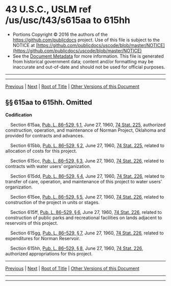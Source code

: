 ---
---

# 43 U.S.C., USLM ref /us/usc/t43/s615aa to 615hh

* Portions Copyright © 2016 the authors of the https://github.com/publicdocs project.
  Use of this file is subject to the NOTICE at [https://github.com/publicdocs/uscode/blob/master/NOTICE](https://github.com/publicdocs/uscode/blob/master/NOTICE)
* See the [Document Metadata](././../../../../..//README.md) for more information.
  This file is generated from historical government data; content and/or formatting may be inaccurate and out-of-date and should not be used for official purposes.

----------
----------

[Previous](./../../../../..//us/usc/t43/ch12/schXXIX/m__us_usc_t43_ch12_schXXIX.md) | [Next](./../../../../..//us/usc/t43/ch12/schXXX/m__us_usc_t43_ch12_schXXX.md) | [Root of Title](./../../../../../) | [Other Versions of this Document](https://publicdocs.github.io/go/links?ns=uslm&ref=%2Fus%2Fusc%2Ft43%2Fs615aa+to+615hh)

## §§ 615aa to 615hh. Omitted

 __Codification__ 

    Section 615aa, [Pub. L. 86–529, § 1][/us/pl/86/529/s1], June 27, 1960, [74 Stat. 225][/us/stat/74/225], authorized construction, operation, and maintenance of Norman Project, Oklahoma and provided for contracts and advances.

    Section 615bb, [Pub. L. 86–529, § 2][/us/pl/86/529/s2], June 27, 1960, [74 Stat. 225][/us/stat/74/225], related to allocation of costs for this project.

    Section 615cc, [Pub. L. 86–529, § 3][/us/pl/86/529/s3], June 27, 1960, [74 Stat. 226][/us/stat/74/226], related to contracts with water users’ organization.

    Section 615dd, [Pub. L. 86–529, § 4][/us/pl/86/529/s4], June 27, 1960, [74 Stat. 226][/us/stat/74/226], related to transfer of care, operation, and maintenance of this project to water users’ organization.

    Section 615ee, [Pub. L. 86–529, § 5][/us/pl/86/529/s5], June 27, 1960, [74 Stat. 226][/us/stat/74/226], related to construction of the project in units or stages.

    Section 615ff, [Pub. L. 86–529, § 6][/us/pl/86/529/s6], June 27, 1960, [74 Stat. 226][/us/stat/74/226], related to construction of public parks and recreational facilities on lands adjacent to reservoirs of this project.

    Section 615gg, [Pub. L. 86–529, § 7][/us/pl/86/529/s7], June 27, 1960, [74 Stat. 226][/us/stat/74/226], related to expenditures for Norman Reservoir.

    Section 615hh, [Pub. L. 86–529, § 8][/us/pl/86/529/s8], June 27, 1960, [74 Stat. 226][/us/stat/74/226], authorized appropriations for this project.

----------

[Previous](./../../../../..//us/usc/t43/ch12/schXXIX/m__us_usc_t43_ch12_schXXIX.md) | [Next](./../../../../..//us/usc/t43/ch12/schXXX/m__us_usc_t43_ch12_schXXX.md) | [Root of Title](./../../../../../) | [Other Versions of this Document](https://publicdocs.github.io/go/links?ns=uslm&ref=%2Fus%2Fusc%2Ft43%2Fs615aa+to+615hh)

----------
----------

[/us/pl/86/529/s1]: https://publicdocs.github.io/go/links?ns=uslm&ref=%2Fus%2Fpl%2F86%2F529%2Fs1
[/us/stat/74/225]: https://publicdocs.github.io/go/links?ns=uslm&ref=%2Fus%2Fstat%2F74%2F225
[/us/pl/86/529/s2]: https://publicdocs.github.io/go/links?ns=uslm&ref=%2Fus%2Fpl%2F86%2F529%2Fs2
[/us/stat/74/225]: https://publicdocs.github.io/go/links?ns=uslm&ref=%2Fus%2Fstat%2F74%2F225
[/us/pl/86/529/s3]: https://publicdocs.github.io/go/links?ns=uslm&ref=%2Fus%2Fpl%2F86%2F529%2Fs3
[/us/stat/74/226]: https://publicdocs.github.io/go/links?ns=uslm&ref=%2Fus%2Fstat%2F74%2F226
[/us/pl/86/529/s4]: https://publicdocs.github.io/go/links?ns=uslm&ref=%2Fus%2Fpl%2F86%2F529%2Fs4
[/us/stat/74/226]: https://publicdocs.github.io/go/links?ns=uslm&ref=%2Fus%2Fstat%2F74%2F226
[/us/pl/86/529/s5]: https://publicdocs.github.io/go/links?ns=uslm&ref=%2Fus%2Fpl%2F86%2F529%2Fs5
[/us/stat/74/226]: https://publicdocs.github.io/go/links?ns=uslm&ref=%2Fus%2Fstat%2F74%2F226
[/us/pl/86/529/s6]: https://publicdocs.github.io/go/links?ns=uslm&ref=%2Fus%2Fpl%2F86%2F529%2Fs6
[/us/stat/74/226]: https://publicdocs.github.io/go/links?ns=uslm&ref=%2Fus%2Fstat%2F74%2F226
[/us/pl/86/529/s7]: https://publicdocs.github.io/go/links?ns=uslm&ref=%2Fus%2Fpl%2F86%2F529%2Fs7
[/us/stat/74/226]: https://publicdocs.github.io/go/links?ns=uslm&ref=%2Fus%2Fstat%2F74%2F226
[/us/pl/86/529/s8]: https://publicdocs.github.io/go/links?ns=uslm&ref=%2Fus%2Fpl%2F86%2F529%2Fs8
[/us/stat/74/226]: https://publicdocs.github.io/go/links?ns=uslm&ref=%2Fus%2Fstat%2F74%2F226



